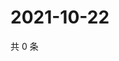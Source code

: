 # 2021-10-22

共 0 条

<!-- BEGIN WEIBO -->
<!-- 最后更新时间 Fri Oct 22 2021 21:20:45 GMT+0800 (China Standard Time) -->

<!-- END WEIBO -->
